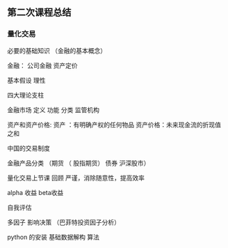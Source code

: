 ## 第二次课程总结

### 量化交易

  必要的基础知识 （金融的基本概念）

   金融： 公司金融 资产定价

   基本假设 理性

  四大理论支柱

  金融市场 定义 功能 分类 监管机构

   资产和资产价格: 资产 ：有明确产权的任何物品 资产价格：未来现金流的折现值之和

  中国的交易制度

  金融产品分类 （期货 （ 股指期货） 债券 沪深股市）

量化交易上节课 回顾 严谨，消除随意性，提高效率

  alpha 收益 beta收益

 自我评估

多因子 影响决策 （巴菲特投资因子分析）   

   python 的安装 基础数据解构 算法            





